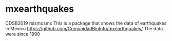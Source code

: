 # mxearthquakes
CDSB2019 rsismosmx
This is a package that shows the data of earthquakes in Mexico
https://github.com/ComunidadBioInfo/mxearthquakes/
The data were since 1990
